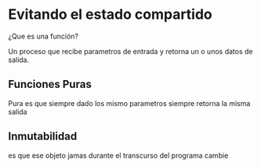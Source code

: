# Evitando el estado compartido

¿Que es una función?

Un proceso que recibe parametros de entrada y retorna un o unos datos de salida.

## Funciones Puras
Pura es que siempre dado los mismo parametros siempre retorna la misma salida

## Inmutabilidad
es que ese objeto jamas durante el transcurso del programa cambie
